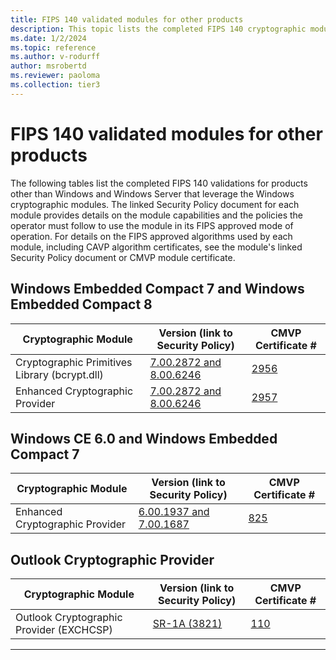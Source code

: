 ```yaml
---
title: FIPS 140 validated modules for other products
description: This topic lists the completed FIPS 140 cryptographic module validations for products other than Windows and Windows Server that leverage the Windows cryptographic modules.
ms.date: 1/2/2024
ms.topic: reference
ms.author: v-rodurff
author: msrobertd
ms.reviewer: paoloma
ms.collection: tier3
---
```

# FIPS 140 validated modules for other products

The following tables list the completed FIPS 140 validations for products other than Windows and Windows Server that leverage the Windows cryptographic modules. The linked Security Policy document for each module provides details on the module capabilities and the policies the operator must follow to use the module in its FIPS approved mode of operation. For details on the FIPS approved algorithms used by each module, including CAVP algorithm certificates, see the module's linked Security Policy document or CMVP module certificate.

## Windows Embedded Compact 7 and Windows Embedded Compact 8

|Cryptographic Module|Version (link to Security Policy)|CMVP Certificate #|
|--- |--- |--- |
|Cryptographic Primitives Library (bcrypt.dll)|[7.00.2872 and 8.00.6246][sp-2956]|[2956][certificate-2956]|
|Enhanced Cryptographic Provider|[7.00.2872 and 8.00.6246][sp-2957]|[2957][certificate-2957]|

## Windows CE 6.0 and Windows Embedded Compact 7

|Cryptographic Module|Version (link to Security Policy)|CMVP Certificate #|
|--- |--- |--- |
|Enhanced Cryptographic Provider|[6.00.1937 and 7.00.1687][sp-825]|[825][certificate-825]|

## Outlook Cryptographic Provider

|Cryptographic Module|Version (link to Security Policy)|CMVP Certificate #|
|--- |--- |--- |
|Outlook Cryptographic Provider (EXCHCSP)|[SR-1A (3821)][sp-110]|[110][certificate-110]|

---

<!-- Links -->

[certificate-110]: https://csrc.nist.gov/projects/cryptographic-module-validation-program/certificate/110
[certificate-825]: https://csrc.nist.gov/projects/cryptographic-module-validation-program/certificate/825
[certificate-2956]: https://csrc.nist.gov/projects/cryptographic-module-validation-program/certificate/2956
[certificate-2957]: https://csrc.nist.gov/projects/cryptographic-module-validation-program/certificate/2957

[sp-110]: https://csrc.nist.gov/csrc/media/projects/cryptographic-module-validation-program/documents/security-policies/140sp110.pdf
[sp-825]: https://csrc.nist.gov/csrc/media/projects/cryptographic-module-validation-program/documents/security-policies/140sp825.pdf
[sp-2956]: https://csrc.nist.gov/csrc/media/projects/cryptographic-module-validation-program/documents/security-policies/140sp2956.pdf
[sp-2957]: https://csrc.nist.gov/csrc/media/projects/cryptographic-module-validation-program/documents/security-policies/140sp2957.pdf